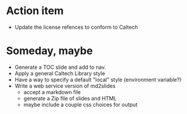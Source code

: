 
# Action item

+ Update the license refences to conform to Caltech

# Someday, maybe

+ Generate a TOC slide and add to nav.
+ Apply a general Caltech Library style
+ Have a way to specify a default "local" style (environment variable?)
+ Write a web service version of md2slides
    + accept a markdown file
    + generate a Zip file of slides and HTML
    + maybe include a couple css choices for output


